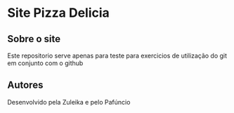 # Site Pizza Delicia

## Sobre o site

 Este repositorio serve apenas para teste para exercicios de utilização do git em conjunto com o github

 ## Autores

 Desenvolvido pela Zuleika e pelo Pafúncio

